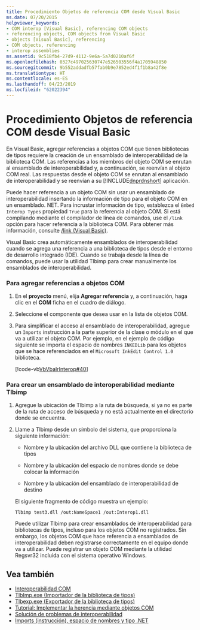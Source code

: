 ```yaml
---
title: Procedimiento Objetos de referencia COM desde Visual Basic
ms.date: 07/20/2015
helpviewer_keywords:
- COM interop [Visual Basic], referencing COM objects
- referencing objects, COM objects from Visual Basic
- objects [Visual Basic], referencing
- COM objects, referencing
- interop assemblies
ms.assetid: 9c518fb4-27d9-4112-9e6a-5a7d0210af6f
ms.openlocfilehash: 0327c497025630747e526503556f4a1705948850
ms.sourcegitcommit: 9b552addadfb57fab0b9e7852ed4f1f1b8a42f8e
ms.translationtype: HT
ms.contentlocale: es-ES
ms.lasthandoff: 04/23/2019
ms.locfileid: "62022394"
---
```

# <a name="how-to-reference-com-objects-from-visual-basic"></a>Procedimiento Objetos de referencia COM desde Visual Basic
En Visual Basic, agregar referencias a objetos COM que tienen bibliotecas de tipos requiere la creación de un ensamblado de interoperabilidad de la biblioteca COM. Las referencias a los miembros del objeto COM se enrutan al ensamblado de interoperabilidad y, a continuación, se reenvían al objeto COM real. Las respuestas desde el objeto COM se enrutan al ensamblado de interoperabilidad y se reenvían a su [!INCLUDE[dnprdnshort](~/includes/dnprdnshort-md.md)] aplicación.  
  
 Puede hacer referencia a un objeto COM sin usar un ensamblado de interoperabilidad insertando la información de tipo para el objeto COM en un ensamblado. NET. Para incrustar información de tipo, establezca el `Embed Interop Types` propiedad `True` para la referencia al objeto COM. Si está compilando mediante el compilador de línea de comandos, use el `/link` opción para hacer referencia a la biblioteca COM. Para obtener más información, consulte [/link (Visual Basic)](../../../visual-basic/reference/command-line-compiler/link.md).  
  
 Visual Basic crea automáticamente ensamblados de interoperabilidad cuando se agrega una referencia a una biblioteca de tipos desde el entorno de desarrollo integrado (IDE). Cuando se trabaja desde la línea de comandos, puede usar la utilidad Tlbimp para crear manualmente los ensamblados de interoperabilidad.  
  
### <a name="to-add-references-to-com-objects"></a>Para agregar referencias a objetos COM  
  
1. En el **proyecto** menú, elija **Agregar referencia** y, a continuación, haga clic en el **COM** ficha en el cuadro de diálogo.  
  
2. Seleccione el componente que desea usar en la lista de objetos COM.  
  
3. Para simplificar el acceso al ensamblado de interoperabilidad, agregue un `Imports` instrucción a la parte superior de la clase o módulo en el que va a utilizar el objeto COM. Por ejemplo, en el ejemplo de código siguiente se importa el espacio de nombres `INKEDLib` para los objetos que se hace referenciados en el `Microsoft InkEdit Control 1.0` biblioteca.  
  
     [!code-vb[VbVbalrInterop#40](~/samples/snippets/visualbasic/VS_Snippets_VBCSharp/VbVbalrInterop/VB/Class1.vb#40)]  
  
### <a name="to-create-an-interop-assembly-using-tlbimp"></a>Para crear un ensamblado de interoperabilidad mediante Tlbimp  
  
1. Agregue la ubicación de Tlbimp a la ruta de búsqueda, si ya no es parte de la ruta de acceso de búsqueda y no está actualmente en el directorio donde se encuentra.  
  
2. Llame a Tlbimp desde un símbolo del sistema, que proporciona la siguiente información:  
  
    - Nombre y la ubicación del archivo DLL que contiene la biblioteca de tipos  
  
    - Nombre y la ubicación del espacio de nombres donde se debe colocar la información  
  
    - Nombre y la ubicación del ensamblado de interoperabilidad de destino  
  
     El siguiente fragmento de código muestra un ejemplo:  
  
    ```  
    Tlbimp test3.dll /out:NameSpace1 /out:Interop1.dll  
    ```  
  
     Puede utilizar Tlbimp para crear ensamblados de interoperabilidad para bibliotecas de tipos, incluso para los objetos COM no registrados. Sin embargo, los objetos COM que hace referencia a ensamblados de interoperabilidad deben registrarse correctamente en el equipo donde va a utilizar. Puede registrar un objeto COM mediante la utilidad Regsvr32 incluida con el sistema operativo Windows.  
  
## <a name="see-also"></a>Vea también

- [Interoperabilidad COM](../../../visual-basic/programming-guide/com-interop/index.md)
- [TlbImp.exe (Importador de la biblioteca de tipos)](../../../framework/tools/tlbimp-exe-type-library-importer.md)
- [Tlbexp.exe (Exportador de la biblioteca de tipos)](../../../framework/tools/tlbexp-exe-type-library-exporter.md)
- [Tutorial: Implementar la herencia mediante objetos COM](../../../visual-basic/programming-guide/com-interop/walkthrough-implementing-inheritance-with-com-objects.md)
- [Solución de problemas de interoperabilidad](../../../visual-basic/programming-guide/com-interop/troubleshooting-interoperability.md)
- [Imports (instrucción), espacio de nombres y tipo .NET](../../../visual-basic/language-reference/statements/imports-statement-net-namespace-and-type.md)
